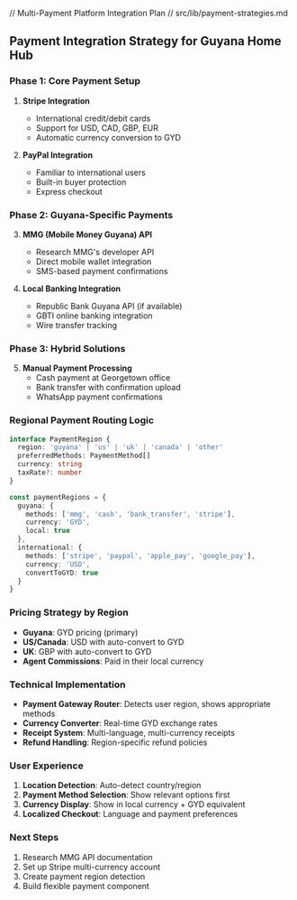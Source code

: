 // Multi-Payment Platform Integration Plan
// src/lib/payment-strategies.md

## Payment Integration Strategy for Guyana Home Hub

### Phase 1: Core Payment Setup
1. **Stripe Integration** 
   - International credit/debit cards
   - Support for USD, CAD, GBP, EUR
   - Automatic currency conversion to GYD

2. **PayPal Integration**
   - Familiar to international users
   - Built-in buyer protection
   - Express checkout

### Phase 2: Guyana-Specific Payments  
3. **MMG (Mobile Money Guyana) API**
   - Research MMG's developer API
   - Direct mobile wallet integration
   - SMS-based payment confirmations

4. **Local Banking Integration**
   - Republic Bank Guyana API (if available)
   - GBTI online banking integration
   - Wire transfer tracking

### Phase 3: Hybrid Solutions
5. **Manual Payment Processing**
   - Cash payment at Georgetown office
   - Bank transfer with confirmation upload
   - WhatsApp payment confirmations

### Regional Payment Routing Logic
```typescript
interface PaymentRegion {
  region: 'guyana' | 'us' | 'uk' | 'canada' | 'other'
  preferredMethods: PaymentMethod[]
  currency: string
  taxRate?: number
}

const paymentRegions = {
  guyana: {
    methods: ['mmg', 'cash', 'bank_transfer', 'stripe'],
    currency: 'GYD',
    local: true
  },
  international: {
    methods: ['stripe', 'paypal', 'apple_pay', 'google_pay'],
    currency: 'USD',
    convertToGYD: true
  }
}
```

### Pricing Strategy by Region
- **Guyana**: GYD pricing (primary)
- **US/Canada**: USD with auto-convert to GYD  
- **UK**: GBP with auto-convert to GYD
- **Agent Commissions**: Paid in their local currency

### Technical Implementation
- **Payment Gateway Router**: Detects user region, shows appropriate methods
- **Currency Converter**: Real-time GYD exchange rates
- **Receipt System**: Multi-language, multi-currency receipts
- **Refund Handling**: Region-specific refund policies

### User Experience
1. **Location Detection**: Auto-detect country/region
2. **Payment Method Selection**: Show relevant options first
3. **Currency Display**: Show in local currency + GYD equivalent
4. **Localized Checkout**: Language and payment preferences

### Next Steps
1. Research MMG API documentation
2. Set up Stripe multi-currency account
3. Create payment region detection
4. Build flexible payment component
